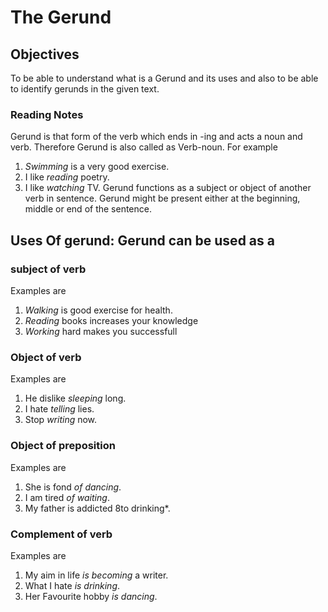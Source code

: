 # The Gerund

## Objectives
 To be able to understand what is a Gerund and its uses and also to be able to identify gerunds in the given text. 

### Reading Notes
Gerund is that form of the verb which ends in -ing and acts a noun and verb. Therefore Gerund is also called as Verb-noun. 
For example 
1. *Swimming* is a very good exercise. 
2. I like *reading* poetry. 
3. I like *watching* TV.
Gerund functions as a subject or object of another verb in sentence. Gerund might be present either at the beginning, middle or end of the sentence. 

## Uses Of gerund: Gerund can be used as a 

### subject of verb
 Examples are
 1. *Walking* is good exercise for health.
 2. *Reading* books increases your knowledge
 3. *Working* hard makes you successfull

### Object of verb
Examples are
1. He dislike *sleeping* long.
2. I hate *telling* lies.
3. Stop *writing* now.

### Object of preposition
Examples are
1. She is fond *of dancing*.
2. I am tired *of waiting*. 
3. My father is addicted 8to drinking*. 

### Complement of verb
Examples are
1. My aim in life *is becoming* a writer.
2. What I hate *is drinking*. 
3. Her Favourite hobby *is dancing*. 


 
